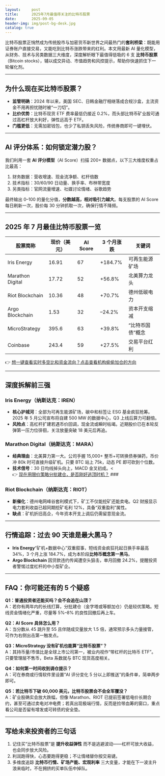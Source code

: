 ```yaml
---
layout:     post
title:      2025年7月最值得关注的比特币股票
date:       2025-09-05
header-img: img/post-bg-desk.jpg
catalog: true
---
```


比特币股票正悄然成为传统股市与加密货币新世界之间最热门的**套利桥梁**：既能用证券账户直接交易，又能吃到比特币涨跌带来的红利。本文用最新 AI 量化模型，从财务、技术与另类数据三大维度，深度解析眼下最值得低吸的 6 支 **比特币股票**（Bitcoin stocks），辅以成交异动、市值趋势和风控提示，帮助你快速抓住下一轮催化剂。

---

## 为什么现在买比特币股票？

- **监管明确**：2024 年以来，美国 SEC、日韩金融厅相继落成合规沙盒，主流资金不用再担忧随时被“一刀切”。
- **比价优势**：比特币现货 ETF 费率最低仍接近 0.2%，而头部比特币矿业股可通过高杠杆放大利好，弹性远高于 ETF。
- **门槛更低**：无需加密钱包，也少了私钥丢失风险，传统券商即可一键埋伏。

---

## AI 评分体系：如何锁定潜力股？

我们利用一套 **AI 评分模型**（AI Score）扫描 200+ 数据点，以下三大维度权重占比最高：

1. 财务数据：营收增速、现金流净额、杠杆倍数
2. 技术指标：30/60/90 日动量、换手率、布林带宽度
3. 另类指标：官网流量增速、社媒讨论情绪、谷歌趋势

最终输出 0–100 的量化分值，**分数越高，相对吸引力越大**。每支股票的 AI Score 每日刷新一次，股价每 30 分钟抓取一次，确保行情不降频。

---

## 2025 年 7 月最佳比特币股票一览

| 股票简称 | 现价（美元） | AI Score | 3 个月涨跌 | 关键词
| --- | --- | --- | --- | --- |
| Iris Energy | 16.91 | 67 | +184.7% | 可再生能源矿场 |
| Marathon Digital | 17.72 | 52 | +56.8% | 北美算力龙头 |
| Riot Blockchain | 10.36 | 48 | +70.7% | 德州低碳电力 |
| Argo Blockchain | 1.53 | 32 | –24.2% | 资本开支缩减 |
| MicroStrategy | 395.6 | 63 | +39.8% | “比特币国债”概念 |
| Coinbase | 243.4 | 59 | +27.5% | 交易平台红利 |

👉 [想一键查看实时多空比和资金流向？点击查看机构偷偷加仓的方向](https://okxdog.com/)

---

## 深度拆解前三强

### Iris Energy（纳斯达克：IREN）

- **核心护城河**：全部为可再生能源矿场，碳中和标签让 ESG 基金疯狂抢筹。2025 年 5 月公司宣布将自建 500 MW 的数据中心，Q3 上线后算力可翻倍。
- **风险点**：高杠杆扩建若遇币价回调，现金流或瞬时枯竭。近期股价已在本轮反弹第一压力位徘徊，关注放量突破 18 美元后再追。

### Marathon Digital（纳斯达克：MARA）

- **经典理由**：北美算力第一大。公司手握 15,000+ 整币+可转换债券弹药，币价冲 80k 时可直接升级矿机。只要 BTC 站上 75k，动态 PE 即可砍到个位数。
- **技术信号**：30 日均线掉头向上，MACD 金叉初成。<  
👉 [现在用限价策略分批建仓，是否刚好逃顶时机？](https://okxdog.com/) ###

### Riot Blockchain（纳斯达克：RIOT）

- **新催化**：德州电网峰谷套利模式下，矿工不仅能挖矿还能卖电。Q2 财报显示电力套利收益已超同期挖矿毛利 12%，具备“双重盈利”属性。
- **缺点**：矿机折旧高企，今年资本开支上调后仍需留意现金流。

---

## 行情追踪：过去 90 天谁是最大黑马？

- **Iris Energy**“矿机+数据中心”双重叙事，短线资金疯狂托起日换手率最高 34%，3 个月上涨 184.7%，成为本阶段**比特币概念第一黑马**。
- **Argo Blockchain** 因贷款违约传闻遭空头狙击，单月回撤 24.2%，提醒投资者警惕过度杠杆的中小型矿企。

---

## FAQ：你可能还有的 5 个疑惑

**Q1：普通投资者还能买吗？会不会追在山顶？**  
A：若你有两年内的长线打算，分批建仓（金字塔或等额加仓）仍是较优策略。短线资金情绪化严重，尽量等 5%–8% 的良性回撤后再上车。

**Q2：AI Score 具体怎么用？**  
A：当分数从 45 跳升至 55 且伴随成交量放大 1.5 倍，通常预示多头力量接管，可作为右侧出击第一触发点。

**Q3：MicroStrategy 没有矿机也能算“比特币股票”？**  
A：其持币量/市值比是全球上市公司第一，被业内视作“带杠杆的比特币 ETF”。只要管理层不售币，Beta 系数就与 BTC 现货高度相关。

**Q4：如何第一时间收到调仓提示？**  
A：可在券商或行情软件里设置“AI 评分变化 5 分以上即推送”的条件单，简单两步即可。

**Q5：若比特币下破 60,000 美元，比特币股票会不会全军覆没？**  
A：矿业股确实会放大跌幅，但像 Marathon、RIOT 已提前签署低电价长期合约，甚至可通过卖电对冲电费；若真出现极端行情，反而是捡带血筹的窗口，重点看公司是否留有增发或可转债的安全垫。

---

## 写给未来投资者的三句话

1. 记住买“比特币股票”是 **提升收益弹性** 而不是逃避波动——杠杆可放大收益，也会同步放大风险。  
2. 利润跑得快，心态要跑得更稳；不让情绪替你按交易键。  
3. 多维度追踪 **比特币行情、矿场产能、宏观利率** 三大变量，才能在下一波主升浪来临时，不在拥挤的买单队伍中掉队。